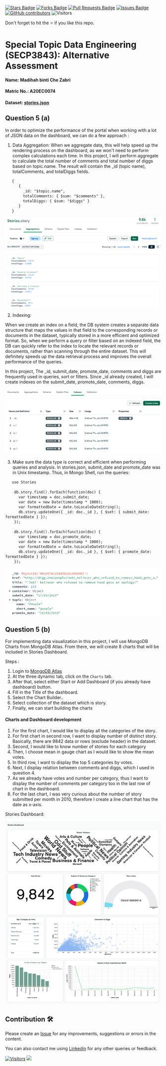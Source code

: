 <a href="https://github.com/drshahizan/SECP3843/stargazers"><img src="https://img.shields.io/github/stars/drshahizan/SECP3843" alt="Stars Badge"/></a>
<a href="https://github.com/drshahizan/SECP3843/network/members"><img src="https://img.shields.io/github/forks/drshahizan/SECP3843" alt="Forks Badge"/></a>
<a href="https://github.com/drshahizan/SECP3843/pulls"><img src="https://img.shields.io/github/issues-pr/drshahizan/SECP3843" alt="Pull Requests Badge"/></a>
<a href="https://github.com/drshahizan/SECP3843/issues"><img src="https://img.shields.io/github/issues/drshahizan/SECP3843" alt="Issues Badge"/></a>
<a href="https://github.com/drshahizan/SECP3843/graphs/contributors"><img alt="GitHub contributors" src="https://img.shields.io/github/contributors/drshahizan/SECP3843?color=2b9348"></a>
![Visitors](https://api.visitorbadge.io/api/visitors?path=https%3A%2F%2Fgithub.com%2Fdrshahizan%2FSECP3843&labelColor=%23d9e3f0&countColor=%23697689&style=flat)


Don't forget to hit the :star: if you like this repo.

# Special Topic Data Engineering (SECP3843): Alternative Assessment

#### Name: Madihah binti Che Zabri
#### Matric No.: A20EC0074
#### Dataset: <a href="https://github.com/drshahizan/dataset/blob/c8e9f4a7cbdb0c1b78ca2c73915ff56ceeb50e70/mongodb/07-stories/stories.json">stories.json</a>

## Question 5 (a)

In order to optimize the performance of the portal when working with a lot of JSON data on the dashboard, we can do a few approach :

1. Data Aggregation:
When we aggregate data, this will help speed up the rendering process on the dashboard, as we won't need to perform complex calculations each time.
In this project, I will perform aggregate to calculate the total number of comments and total number of diggs based on topic.name. The result will contain the _id (topic name), totalComments, and totalDiggs fields.
```
   {
      {
        _id: "$topic.name",
        totalComments: { $sum: "$comments" },
        totalDiggs: { $sum: "$diggs" }
      }
   }
```
<p align="center">
   <img src="../question5/files/images/q5Aggregate.png">
</p>

2. Indexing:

When we create an index on a field, the DB system creates a separate data structure that maps the values in that field to the corresponding records or documents in the dataset, typically stored in a more efficient and optimized format. So, when we perform a query or filter based on an indexed field, the DB can quickly refer to the index to locate the relevant records or documents, rather than scanning through the entire dataset. This will definitely speeds up the data retrieval process and improves the overall performance of the queries.

In this project, The _id, submit_date, promote_date, comments and diggs are frequently used in queries, sort or filters. Since _id already created, I will create indexes on the submit_date, promote_date, comments, diggs.

<p align="center">
   <img src="../question5/files/images/q5.png">
</p>

3. Make sure the data type is correct and efficient when performing queries and analysis.
   In stories.json, submit_date and promote_date was in Unix timestamp. Thus, in Mongo Shell, run the queries:
```
   use Stories

    db.story.find().forEach(function(doc) {
      var timestamp = doc.submit_date;
      var date = new Date(timestamp * 1000);
      var formattedDate = date.toLocaleDateString();
      db.story.updateOne({ _id: doc._id }, { $set: { submit_date: formattedDate } });
    });

    db.story.find().forEach(function(doc) {
      var timestamp = doc.promote_date;
      var date = new Date(timestamp * 1000);
      var formattedDate = date.toLocaleDateString();
      db.story.updateOne({ _id: doc._id }, { $set: { promote_date: formattedDate } });
    });
  ```

<p align="center">
   <img src="../question5/files/images/q5Index.png">
</p>

## Question 5 (b)
For implementing data visualization in this project, I will use MongoDB Charts from MongoDB Atlas. From there, we will create 8 charts that will be included in Stories Dashboard.

Steps :

1. Login to [MongoDB Atlas](https://account.mongodb.com/account/login?signedOut=true)
2. At the three dynamic tab, click on the `Charts` tab.
3. After that, select either Start or Add Dashboard (if you already have dashboard) button.
4. Fill in the Title of the dashboard.
5. Select the Chart Builder..
6. Select collection of the dataset which is story.
7. Finally, we can start building the charts

#### Charts and Dashboard development

1. For the first chart, I would like to display all the categories of the story.
2. For first chart in second row, I want to display number of distinct story. Basically, there are 9842 data or rows (exclude header) in the dataset.
3. Second, I would like to know number of stories for each category
4. Then, I choose mean in gauge chart as I would like to show the mean votes.
5. In third row, I want to display the top 5 categories by votes.
6. Next, I display relation between comments and diggs, which I used in question 4.
7. As we already have votes and number per category, thus I want to display the number of comments per category too in the last row of chart in the dashboard.
8. For the last chart, I was very curious about the number of story submitted per month in 2010, therefore I create a line chart that has the date as x-axis.

Stories Dashboard:
<p align="center">
   <img src="../question5/files/images/StoriesDashboard.png">
</p>

## Contribution 🛠️
Please create an [Issue](https://github.com/drshahizan/special-topic-data-engineering/issues) for any improvements, suggestions or errors in the content.

You can also contact me using [Linkedin](https://www.linkedin.com/in/drshahizan/) for any other queries or feedback.

[![Visitors](https://api.visitorbadge.io/api/visitors?path=https%3A%2F%2Fgithub.com%2Fdrshahizan&labelColor=%23697689&countColor=%23555555&style=plastic)](https://visitorbadge.io/status?path=https%3A%2F%2Fgithub.com%2Fdrshahizan)
![](https://hit.yhype.me/github/profile?user_id=81284918)





